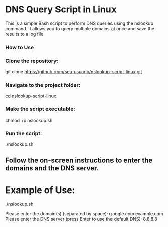 # DNS Query Script in Linux
This is a simple Bash script to perform DNS queries using the nslookup command. It allows you to query multiple domains at once and save the results to a log file.

### How to Use
### Clone the repository:
git clone https://github.com/seu-usuario/nslookup-script-linux.git

### Navigate to the project folder:
cd nslookup-script-linux

### Make the script executable:
chmod +x nslookup.sh

### Run the script: 
./nslookup.sh

## Follow the on-screen instructions to enter the domains and the DNS server.

# Example of Use: 
./nslookup.sh

Please enter the domain(s) (separated by space): google.com example.com
Please enter the DNS server (press Enter to use the default DNS): 8.8.8.8
